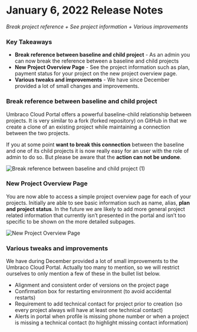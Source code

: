 # January 6, 2022  Release Notes

_Break project reference + See project information + Various improvements_

### Key Takeaways
- **Break reference between baseline and child project** - As an admin you can now break the reference between a baseline and child projects
- **New Project Overview Page** - See the project information such as plan, payment status for your project on the new project overview page.
- **Various tweaks and improvements** - We have since December provided a lot of small changes and improvements.

### Break reference between baseline and child project
Umbraco Cloud Portal offers a powerful baseline-child relationship between projects. It is very similar to a fork (forked repository) on GitHub in that we create a clone of an existing project while maintaining a connection between the two projects.

If you at some point **want to break this connection** between the baseline and one of its child projects it is now really easy for an user with the role of admin to do so. But please be aware that the **action can not be undone**.

![Break reference between baseline and child project (1)](https://user-images.githubusercontent.com/93588665/149168277-e7ffb2e1-34c3-411f-9962-e834150f62d1.gif)

### New Project Overview Page
You are now able to access a simple project overview page for each of your projects. Initially are able to see basic information such as name, alias, **plan and project status**. In the future we are likely to add more general project related information that currently isn’t presented in the portal and isn’t too specific to be shown on the more detailed subpages.

![New Project Overview Page](https://user-images.githubusercontent.com/93588665/149168523-088b58f1-5a04-43ff-9ac5-f30b62c74e4e.gif)

### Various tweaks and improvements
We have during December provided a lot of small improvements to the Umbraco Cloud Portal. Actually too many to mention, so we will restrict ourselves to only mention a few of these in the bullet list below.

- Alignment and consistent order of versions on the project page
- Confirmation box for restarting environment (to avoid accidental restarts)
- Requirement to add technical contact for project prior to creation (so every project always will have at least one technical contact)
- Alerts in portal when profile is missing phone number or when a project is missing a technical contact (to highlight missing contact information)
